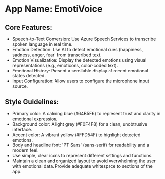 # **App Name**: EmotiVoice

## Core Features:

- Speech-to-Text Conversion: Use Azure Speech Services to transcribe spoken language in real time.
- Emotion Detection: Use AI to detect emotional cues (happiness, sadness, anger, fear) from transcribed text.
- Emotion Visualization: Display the detected emotions using visual representations (e.g., emoticons, color-coded text).
- Emotional History: Present a scrollable display of recent emotional states detected.
- Input Configuration: Allow users to configure the microphone input source.

## Style Guidelines:

- Primary color: A calming blue (#64B5F6) to represent trust and clarity in emotional expression.
- Background color: A light grey (#F0F4F8) for a clean, unobtrusive interface.
- Accent color: A vibrant yellow (#FFD54F) to highlight detected emotions.
- Body and headline font: 'PT Sans' (sans-serif) for readability and a modern feel.
- Use simple, clear icons to represent different settings and functions.
- Maintain a clean and organized layout to avoid overwhelming the user with emotional data. Provide adequate whitespace to sections of the app.